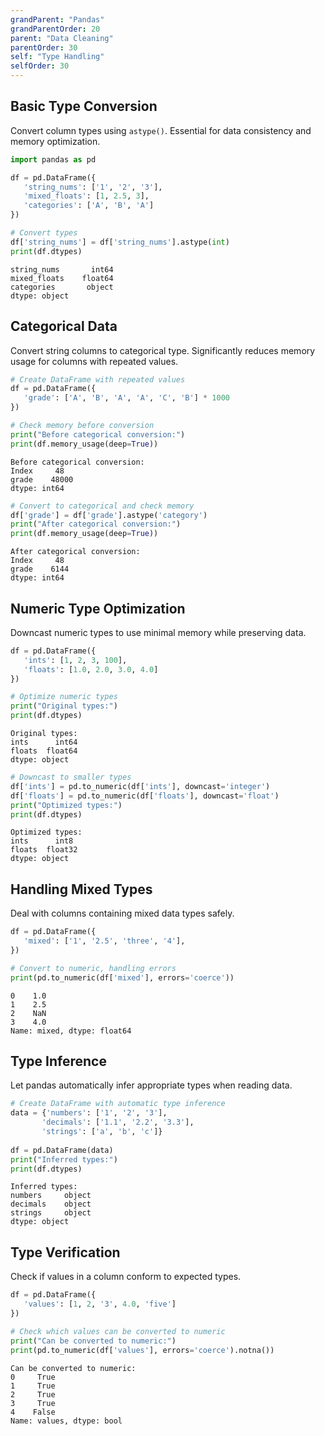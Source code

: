 ```yaml
---
grandParent: "Pandas"
grandParentOrder: 20
parent: "Data Cleaning"
parentOrder: 30
self: "Type Handling"
selfOrder: 30
---
```


## Basic Type Conversion
Convert column types using `astype()`. Essential for data consistency and memory optimization.

```python
import pandas as pd

df = pd.DataFrame({
   'string_nums': ['1', '2', '3'],
   'mixed_floats': [1, 2.5, 3],
   'categories': ['A', 'B', 'A']
})

# Convert types
df['string_nums'] = df['string_nums'].astype(int)
print(df.dtypes)
```
```output
string_nums       int64
mixed_floats    float64
categories       object
dtype: object
```

## Categorical Data
Convert string columns to categorical type. Significantly reduces memory usage for columns with repeated values.

```python
# Create DataFrame with repeated values
df = pd.DataFrame({
   'grade': ['A', 'B', 'A', 'A', 'C', 'B'] * 1000
})

# Check memory before conversion
print("Before categorical conversion:")
print(df.memory_usage(deep=True))
```
```output
Before categorical conversion:
Index     48
grade    48000
dtype: int64
```

```python
# Convert to categorical and check memory
df['grade'] = df['grade'].astype('category')
print("After categorical conversion:")
print(df.memory_usage(deep=True))
```
```output
After categorical conversion:
Index     48
grade    6144
dtype: int64
```

## Numeric Type Optimization
Downcast numeric types to use minimal memory while preserving data.

```python
df = pd.DataFrame({
   'ints': [1, 2, 3, 100],
   'floats': [1.0, 2.0, 3.0, 4.0]
})

# Optimize numeric types
print("Original types:")
print(df.dtypes)
```
```output
Original types:
ints      int64
floats  float64
dtype: object
```

```python
# Downcast to smaller types
df['ints'] = pd.to_numeric(df['ints'], downcast='integer')
df['floats'] = pd.to_numeric(df['floats'], downcast='float')
print("Optimized types:")
print(df.dtypes)
```
```output
Optimized types:
ints      int8
floats  float32
dtype: object
```

## Handling Mixed Types
Deal with columns containing mixed data types safely.

```python
df = pd.DataFrame({
   'mixed': ['1', '2.5', 'three', '4'],
})

# Convert to numeric, handling errors
print(pd.to_numeric(df['mixed'], errors='coerce'))
```
```output
0    1.0
1    2.5
2    NaN
3    4.0
Name: mixed, dtype: float64
```

## Type Inference
Let pandas automatically infer appropriate types when reading data.

```python
# Create DataFrame with automatic type inference
data = {'numbers': ['1', '2', '3'],
       'decimals': ['1.1', '2.2', '3.3'],
       'strings': ['a', 'b', 'c']}
       
df = pd.DataFrame(data)
print("Inferred types:")
print(df.dtypes)
```
```output
Inferred types:
numbers     object
decimals    object
strings     object
dtype: object
```

## Type Verification
Check if values in a column conform to expected types.

```python
df = pd.DataFrame({
   'values': [1, 2, '3', 4.0, 'five']
})

# Check which values can be converted to numeric
print("Can be converted to numeric:")
print(pd.to_numeric(df['values'], errors='coerce').notna())
```
```output
Can be converted to numeric:
0     True
1     True
2     True
3     True
4    False
Name: values, dtype: bool
```